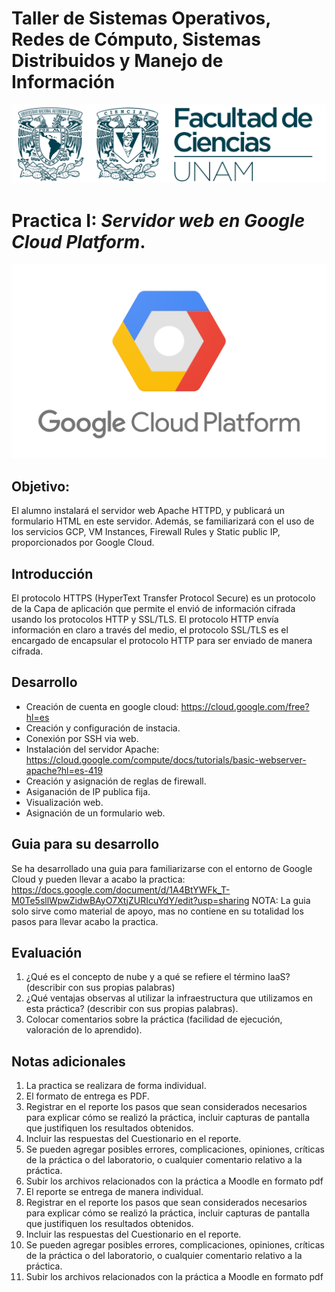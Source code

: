 # Taller de Sistemas Operativos, Redes de Cómputo, Sistemas Distribuidos y Manejo de Información
![LOGO FC](https://github.com/ZizuPM/Practica1/blob/main/img_logoFC_2019.png)
# Practica I: _Servidor web en Google Cloud Platform_.
![GCP_LOGO](https://github.com/ZizuPM/Practica_1_GPC/blob/main/gcp.png)
## Objetivo:
El alumno instalará el servidor web Apache HTTPD, y publicará un formulario HTML en este servidor. Además, se familiarizará con el uso de los servicios GCP, VM Instances, Firewall Rules y Static public IP, proporcionados por Google Cloud.

## Introducción
El protocolo HTTPS (HyperText Transfer Protocol Secure) es un protocolo de la Capa de aplicación que
permite el envió de información cifrada usando los protocolos HTTP y SSL/TLS. El protocolo HTTP envía
información en claro a través del medio, el protocolo SSL/TLS es el encargado de encapsular el protocolo
HTTP para ser enviado de manera cifrada.

## Desarrollo
- Creación de cuenta en google cloud: https://cloud.google.com/free?hl=es
- Creación y configuración de instacia.
- Conexión por SSH via web.
- Instalación del servidor Apache: https://cloud.google.com/compute/docs/tutorials/basic-webserver-apache?hl=es-419
- Creación y asignación de reglas de firewall.
- Asiganación de IP publica fija.
- Visualización web.
- Asignación de un formulario web.


## Guia para su desarrollo
Se ha desarrollado una guia para familiarizarse con el entorno de Google Cloud y pueden llevar a acabo la practica: https://docs.google.com/document/d/1A4BtYWFk_T-M0Te5sllWpwZidwBAyO7XtjZURIcuYdY/edit?usp=sharing
NOTA: La guia solo sirve como material de apoyo, mas no contiene en su totalidad los pasos para llevar acabo la practica.

## Evaluación
1. ¿Qué es el concepto de nube y a qué se refiere el término IaaS? (describir con sus propias palabras)
2. ¿Qué ventajas observas al utilizar la infraestructura que utilizamos en esta práctica? (describir con sus propias palabras).
3. Colocar comentarios sobre la práctica (facilidad de ejecución, valoración de lo aprendido).

## Notas adicionales
1. La practica se realizara de forma individual.
2. El formato de entrega es PDF.
3. Registrar en el reporte los pasos que sean considerados necesarios para explicar cómo se realizó la práctica, incluir capturas de pantalla que justifiquen los resultados obtenidos.
4. Incluir las respuestas del Cuestionario en el reporte.
5. Se pueden agregar posibles errores, complicaciones, opiniones, críticas de la práctica o del laboratorio, o cualquier comentario relativo a la práctica.
6. Subir los archivos relacionados con la práctica a Moodle en formato pdf
7. El reporte se entrega de manera individual.
8. Registrar en el reporte los pasos que sean considerados necesarios para explicar cómo se realizó la práctica, incluir capturas de pantalla que justifiquen los resultados obtenidos.
9. Incluir las respuestas del Cuestionario en el reporte.
10. Se pueden agregar posibles errores, complicaciones, opiniones, críticas de la práctica o del laboratorio, o cualquier comentario relativo a la práctica.
11. Subir los archivos relacionados con la práctica a Moodle en formato pdf
